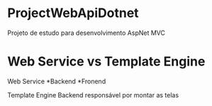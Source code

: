 # ProjectWebApiDotnet
Projeto de estudo para desenvolvimento AspNet MVC

# Web Service vs Template Engine
  Web Service
    *Backend
    *Fronend
  
  Template Engine
    Backend responsável por montar as telas